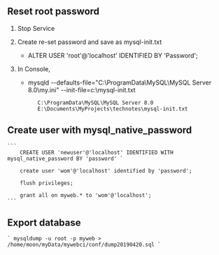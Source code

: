 ## Reset root password

1. Stop Service
2. Create re-set password and save as mysql-init.txt

    * ALTER USER 'root'@'localhost' IDENTIFIED BY 'Password';
3. In Console, 

    * mysqld --defaults-file="C:\\ProgramData\\MySQL\\MySQL Server 8.0\\my.ini"
             --init-file=c:\\mysql-init.txt

             C:\ProgramData\MySQL\MySQL Server 8.0
             E:\Documents\MyProjects\technotes\mysql-init.txt

## Create user with mysql_native_password

    ```
        CREATE USER 'newuser'@'localhost' IDENTIFIED WITH mysql_native_password BY 'password' `

        create user 'wom'@'localhost' identified by 'password';

        flush privileges;

        grant all on myweb.* to 'wom'@'localhost';
    ```
## Export database

    ` mysqldump -u root -p myweb > /home/moon/myData/mywebci/conf/dump20190420.sql `
